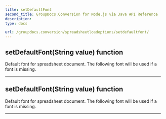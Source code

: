 ```yaml
---
title: setDefaultFont
second_title: GroupDocs.Conversion for Node.js via Java API Reference
description: 
type: docs

url: /groupdocs.conversion/spreadsheetloadoptions/setdefaultfont/
---
```


## setDefaultFont(String value)  function

 Default font for spreadsheet document. The following font will be used if a font is missing.
 


---


## setDefaultFont(String value)  function

 Default font for spreadsheet document. The following font will be used if a font is missing.
 


---


